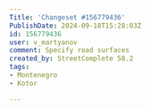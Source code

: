 ```yaml
---
Title: 'Changeset #156779436'
PublishDate: 2024-09-18T15:28:03Z
id: 156779436
user: v_martyanov
comment: Specify road surfaces
created_by: StreetComplete 58.2
tags:
- Montenegro
- Kotor

---
```

